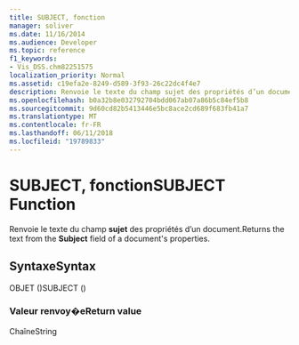```yaml
---
title: SUBJECT, fonction
manager: soliver
ms.date: 11/16/2014
ms.audience: Developer
ms.topic: reference
f1_keywords:
- Vis_DSS.chm82251575
localization_priority: Normal
ms.assetid: c19efa2e-8249-d589-3f93-26c22dc4f4e7
description: Renvoie le texte du champ sujet des propriétés d’un document.
ms.openlocfilehash: b0a32b8e032792704bdd067ab07a86b5c84ef5b8
ms.sourcegitcommit: 9d60cd82b5413446e5bc8ace2cd689f683fb41a7
ms.translationtype: MT
ms.contentlocale: fr-FR
ms.lasthandoff: 06/11/2018
ms.locfileid: "19789833"
---
```

# <a name="subject-function"></a><span data-ttu-id="daa47-103">SUBJECT, fonction</span><span class="sxs-lookup"><span data-stu-id="daa47-103">SUBJECT Function</span></span>

<span data-ttu-id="daa47-104">Renvoie le texte du champ **sujet** des propriétés d’un document.</span><span class="sxs-lookup"><span data-stu-id="daa47-104">Returns the text from the **Subject** field of a document's properties.</span></span> 
  
## <a name="syntax"></a><span data-ttu-id="daa47-105">Syntaxe</span><span class="sxs-lookup"><span data-stu-id="daa47-105">Syntax</span></span>

<span data-ttu-id="daa47-106">OBJET ()</span><span class="sxs-lookup"><span data-stu-id="daa47-106">SUBJECT ()</span></span>
  
### <a name="return-value"></a><span data-ttu-id="daa47-107">Valeur renvoy�e</span><span class="sxs-lookup"><span data-stu-id="daa47-107">Return value</span></span>

<span data-ttu-id="daa47-108">Chaîne</span><span class="sxs-lookup"><span data-stu-id="daa47-108">String</span></span>
  

